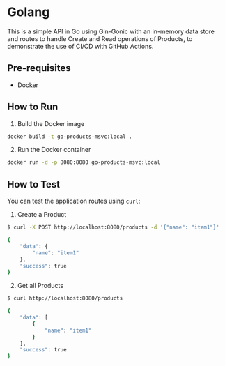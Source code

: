 # Golang

This is a simple API in Go using Gin-Gonic with an in-memory data store and routes to handle Create and Read operations of Products, to demonstrate the use of CI/CD with GitHub Actions.

## Pre-requisites

- Docker

## How to Run

1. Build the Docker image

```bash
docker build -t go-products-msvc:local .
```

2. Run the Docker container

```bash
docker run -d -p 8080:8080 go-products-msvc:local
```

## How to Test

You can test the application routes using `curl`:

1. Create a Product

```bash
$ curl -X POST http://localhost:8080/products -d '{"name": "item1"}'

{
    "data": {
        "name": "item1"
    },
    "success": true
}
```

2. Get all Products

```sh
$ curl http://localhost:8080/products

{
    "data": [
        {
            "name": "item1"
        }
    ],
    "success": true
}
```
